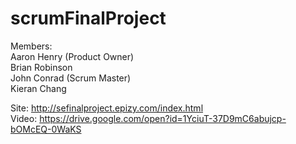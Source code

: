 # scrumFinalProject

Members:<br>
    Aaron Henry (Product Owner)<br>
    Brian Robinson<br>
    John Conrad (Scrum Master)<br>
    Kieran Chang<br>

Site: http://sefinalproject.epizy.com/index.html<br>
Video: https://drive.google.com/open?id=1YciuT-37D9mC6abujcp-bOMcEQ-0WaKS

